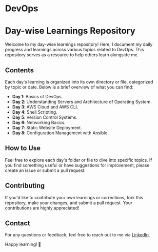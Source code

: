 # DevOps

# Day-wise Learnings Repository

Welcome to my day-wise learnings repository! Here, I document my daily progress and learnings across various topics related to DevOps. This repository serves as a resource to help others learn alongside me.

## Contents

Each day's learning is organized into its own directory or file, categorized by topic or date. Below is a brief overview of what you can find:

- **Day 1**: Basics of DevOps.
- **Day 2**: Understanding Servers and Architecture of Operating System.
- **Day 3**: AWS Cloud and AWS CLI.
- **Day 4**: Shell Scripting.
- **Day 5**: Version Control Systems.
- **Day 6**: Networking Basics.
- **Day 7**: Static Website Deployment.
- **Day 8**: Configuration Management with Ansible.


## How to Use

Feel free to explore each day's folder or file to dive into specific topics. If you find something useful or have suggestions for improvement, please create an issue or submit a pull request.

## Contributing

If you'd like to contribute your own learnings or corrections, fork this repository, make your changes, and submit a pull request. Your contributions are highly appreciated!


## Contact

For any questions or feedback, feel free to reach out to me via [LinkedIn](www.linkedin.com/in/sumanth-kumar-puvvada-96600b222).

Happy learning! 🚀
